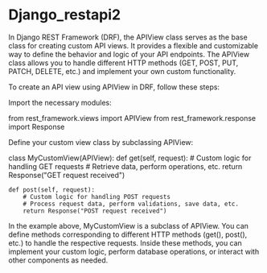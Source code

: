 # Django_restapi2

In Django REST Framework (DRF), the APIView class serves as the base class for creating custom API views. 
It provides a flexible and customizable way to define the behavior and logic of your API endpoints. 
The APIView class allows you to handle different HTTP methods (GET, POST, PUT, PATCH, DELETE, etc.) and 
implement your own custom functionality.

To create an API view using APIView in DRF, follow these steps:

Import the necessary modules:

from rest_framework.views import APIView
from rest_framework.response import Response

Define your custom view class by subclassing APIView:

class MyCustomView(APIView):
    def get(self, request):
        # Custom logic for handling GET requests
        # Retrieve data, perform operations, etc.
        return Response("GET request received")

    def post(self, request):
        # Custom logic for handling POST requests
        # Process request data, perform validations, save data, etc.
        return Response("POST request received")


In the example above, MyCustomView is a subclass of APIView. You can define methods corresponding to different HTTP methods
(get(), post(), etc.) to handle the respective requests.
Inside these methods, you can implement your custom logic, perform database operations, 
or interact with other components as needed.
